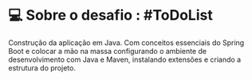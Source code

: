 # 💻 Sobre o desafio : #ToDoList

Construção da aplicação em Java. Com conceitos essenciais do Spring Boot e colocar a mão na massa configurando o ambiente de desenvolvimento com Java e Maven, instalando extensões e criando a estrutura do projeto.
